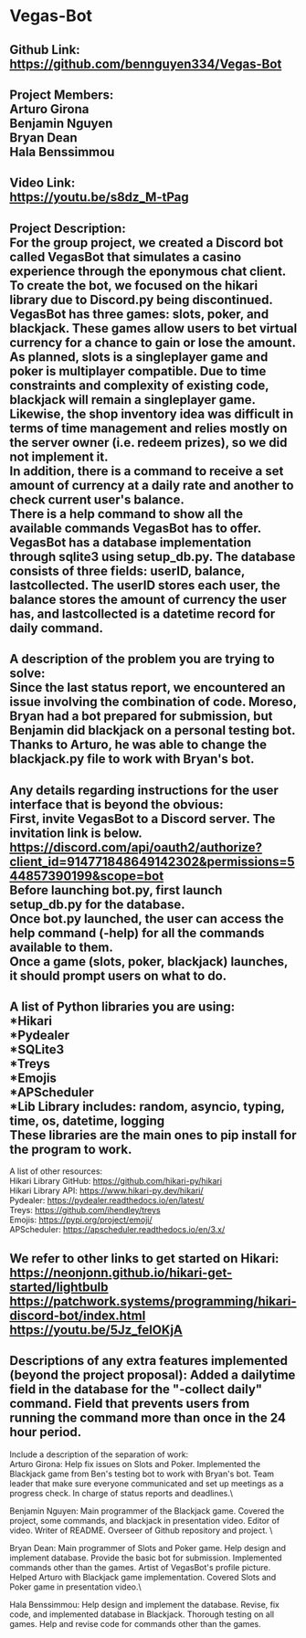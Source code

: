# Vegas-Bot

Github Link:\
https://github.com/bennguyen334/Vegas-Bot
-----
Project Members:\
Arturo Girona\
Benjamin Nguyen\
Bryan Dean\
Hala Benssimmou
-----
Video Link:\
https://youtu.be/s8dz_M-tPag
-----
Project Description:\
For the group project, we created a Discord bot called VegasBot that simulates a casino experience through the eponymous chat client. To create the bot, we focused on the hikari library due to Discord.py being discontinued.\
VegasBot has three games: slots, poker, and blackjack. These games allow users to bet virtual currency for a chance to gain or lose the amount. As planned, slots is a singleplayer game and poker is multiplayer compatible. Due to time constraints and complexity of existing code, blackjack will remain a singleplayer game. Likewise, the shop inventory idea was difficult in terms of time management and relies mostly on the server owner (i.e. redeem prizes), so we did not implement it.\
In addition, there is a command to receive a set amount of currency at a daily rate and another to check current user's balance.\
There is a help command to show all the available commands VegasBot has to offer.\
VegasBot has a database implementation through sqlite3 using setup_db.py. The database consists of three fields: userID, balance, lastcollected. The userID stores each user, the balance stores the amount of currency the user has, and lastcollected is a datetime record for daily command.
-----
A description of the problem you are trying to solve:\
Since the last status report, we encountered an issue involving the combination of code. Moreso, Bryan had a bot prepared for submission, but Benjamin did blackjack on a personal testing bot. Thanks to Arturo, he was able to change the blackjack.py file to work with Bryan's bot.
-----
Any details regarding instructions for the user interface that is beyond the obvious:\
First, invite VegasBot to a Discord server. The invitation link is below.\
https://discord.com/api/oauth2/authorize?client_id=914771848649142302&permissions=544857390199&scope=bot \
Before launching bot.py, first launch setup_db.py for the database.\
Once bot.py launched, the user can access the help command (-help) for all the commands available to them.\
Once a game (slots, poker, blackjack) launches, it should prompt users on what to do.
-----
A list of Python libraries you are using:\
*Hikari\
*Pydealer\
*SQLite3\
*Treys\
*Emojis\
*APScheduler\
*Lib Library includes: random, asyncio, typing, time, os, datetime, logging\
These libraries are the main ones to pip install for the program to work.
-----
A list of other resources:\
Hikari Library GitHub: https://github.com/hikari-py/hikari \
Hikari Library API: https://www.hikari-py.dev/hikari/ \
Pydealer: https://pydealer.readthedocs.io/en/latest/ \
Treys: https://github.com/ihendley/treys \
Emojis: https://pypi.org/project/emoji/ \
APScheduler: https://apscheduler.readthedocs.io/en/3.x/ 

We refer to other links to get started on Hikari:\
https://neonjonn.github.io/hikari-get-started/lightbulb \
https://patchwork.systems/programming/hikari-discord-bot/index.html \
https://youtu.be/5Jz_feIOKjA 
-----
Descriptions of any extra features implemented (beyond the project proposal): 
Added a dailytime field in the database for the "-collect daily" command. Field that prevents users from running the command more than once in the 24 hour period.
-----
Include a description of the separation of work:\
Arturo Girona: Help fix issues on Slots and Poker. Implemented the Blackjack game from Ben's testing bot to work with Bryan's bot. Team leader that make sure everyone communicated and set up meetings as a progress check. In charge of status reports and deadlines.\

Benjamin Nguyen: Main programmer of the Blackjack game. Covered the project, some commands, and blackjack in presentation video. Editor of video. Writer of README. Overseer of Github repository and project. \

Bryan Dean: Main programmer of Slots and Poker game. Help design and implement database. Provide the basic bot for submission. Implemented commands other than the games. Artist of VegasBot's profile picture. Helped Arturo with Blackjack game implementation. Covered Slots and Poker game in presentation video.\

Hala Benssimmou: Help design and implement the database. Revise, fix code, and implemented database in Blackjack. Thorough testing on all games. Help and revise code for commands other than the games.
